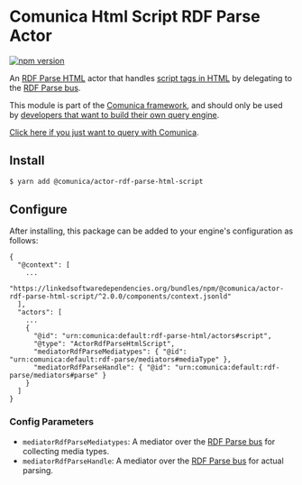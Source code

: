 # Comunica Html Script RDF Parse Actor

[![npm version](https://badge.fury.io/js/%40comunica%2Factor-rdf-parse-html-script.svg)](https://www.npmjs.com/package/@comunica/actor-rdf-parse-html-script)

An [RDF Parse HTML](https://github.com/comunica/comunica/tree/master/packages/bus-rdf-parse-html) actor that handles
[script tags in HTML](https://html.spec.whatwg.org/multipage/) by delegating to the [RDF Parse bus](https://github.com/comunica/comunica/tree/master/packages/bus-rdf-parse).

This module is part of the [Comunica framework](https://github.com/comunica/comunica),
and should only be used by [developers that want to build their own query engine](https://comunica.dev/docs/modify/).

[Click here if you just want to query with Comunica](https://comunica.dev/docs/query/).

## Install

```bash
$ yarn add @comunica/actor-rdf-parse-html-script
```

## Configure

After installing, this package can be added to your engine's configuration as follows:
```text
{
  "@context": [
    ...
    "https://linkedsoftwaredependencies.org/bundles/npm/@comunica/actor-rdf-parse-html-script/^2.0.0/components/context.jsonld"  
  ],
  "actors": [
    ...
    {
      "@id": "urn:comunica:default:rdf-parse-html/actors#script",
      "@type": "ActorRdfParseHtmlScript",
      "mediatorRdfParseMediatypes": { "@id": "urn:comunica:default:rdf-parse/mediators#mediaType" },
      "mediatorRdfParseHandle": { "@id": "urn:comunica:default:rdf-parse/mediators#parse" }
    }
  ]
}
```

### Config Parameters

* `mediatorRdfParseMediatypes`: A mediator over the [RDF Parse bus](https://github.com/comunica/comunica/tree/master/packages/bus-rdf-parse) for collecting media types.
* `mediatorRdfParseHandle`: A mediator over the [RDF Parse bus](https://github.com/comunica/comunica/tree/master/packages/bus-rdf-parse) for actual parsing.

